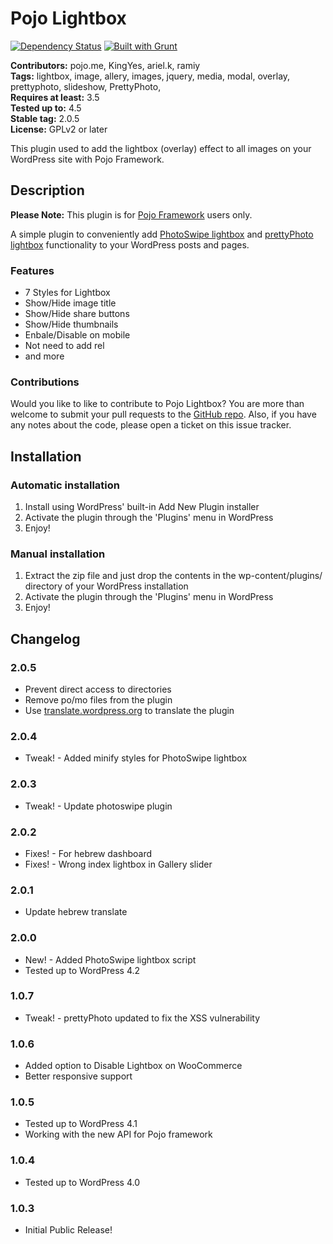 # Pojo Lightbox #
[![Dependency Status](https://david-dm.org/pojome/pojo-lightbox/dev-status.svg)](https://david-dm.org/pojome/pojo-lightbox#info=devDependencies) [![Built with Grunt](https://cdn.gruntjs.com/builtwith.svg)](http://gruntjs.com/)

**Contributors:** pojo.me, KingYes, ariel.k, ramiy  
**Tags:** lightbox, image, allery, images, jquery, media, modal, overlay, prettyphoto, slideshow, PrettyPhoto,  
**Requires at least:** 3.5  
**Tested up to:** 4.5  
**Stable tag:** 2.0.5  
**License:** GPLv2 or later  

This plugin used to add the lightbox (overlay) effect to all images on your WordPress site with Pojo Framework.

## Description ##

**Please Note:** This plugin is for [Pojo Framework](http://pojo.me/?utm_source=wp-repo&utm_medium=link&utm_campaign=lightbox) users only.

A simple plugin to conveniently add [PhotoSwipe lightbox](http://photoswipe.com/) and [prettyPhoto lightbox](http://www.no-margin-for-errors.com/projects/prettyphoto-jquery-lightbox-clone) functionality to your WordPress posts and pages.

### Features ###

* 7 Styles for Lightbox
* Show/Hide image title
* Show/Hide share buttons
* Show/Hide thumbnails
* Enbale/Disable on mobile
* Not need to add rel
* and more

### Contributions ###

Would you like to like to contribute to Pojo Lightbox? You are more than welcome to submit your pull requests to the [GitHub repo](https://github.com/pojome/pojo-lightbox). Also, if you have any notes about the code, please open a ticket on this issue tracker.

## Installation ##

### Automatic installation ###

1. Install using WordPress' built-in Add New Plugin installer
1. Activate the plugin through the 'Plugins' menu in WordPress
1. Enjoy!

### Manual installation ###

1. Extract the zip file and just drop the contents in the wp-content/plugins/ directory of your WordPress installation
1. Activate the plugin through the 'Plugins' menu in WordPress
1. Enjoy!

## Changelog ##

### 2.0.5 ###
* Prevent direct access to directories
* Remove po/mo files from the plugin
* Use [translate.wordpress.org](https://translate.wordpress.org/) to translate the plugin

### 2.0.4 ###
* Tweak! - Added minify styles for PhotoSwipe lightbox

### 2.0.3 ###
* Tweak! - Update photoswipe plugin 

### 2.0.2 ###
* Fixes! - For hebrew dashboard
* Fixes! - Wrong index lightbox in Gallery slider

### 2.0.1 ###
* Update hebrew translate

### 2.0.0 ###
* New! - Added PhotoSwipe lightbox script
* Tested up to WordPress 4.2

### 1.0.7 ###
* Tweak! - prettyPhoto updated to fix the XSS vulnerability

### 1.0.6 ###
* Added option to Disable Lightbox on WooCommerce
* Better responsive support

### 1.0.5 ###
* Tested up to WordPress 4.1
* Working with the new API for Pojo framework

### 1.0.4 ###
* Tested up to WordPress 4.0

### 1.0.3 ###
* Initial Public Release!
